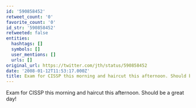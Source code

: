```yaml
---
id: '590858452'
retweet_count: '0'
favorite_count: '0'
id_str: '590858452'
retweeted: false
entities:
  hashtags: []
  symbols: []
  user_mentions: []
  urls: []
original_url: https://twitter.com/jth/status/590858452
date: '2008-01-12T11:53:17.000Z'
title: Exam for CISSP this morning and haircut this afternoon. Should be a great day!
---
```


Exam for CISSP this morning and haircut this afternoon. Should be a great day!